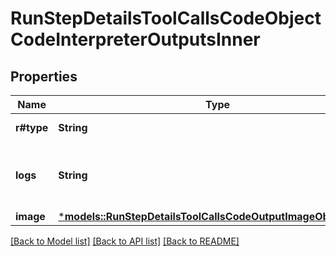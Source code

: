 # RunStepDetailsToolCallsCodeObjectCodeInterpreterOutputsInner

## Properties
Name | Type | Description | Notes
------------ | ------------- | ------------- | -------------
**r#type** | **String** | Always `logs`. | 
**logs** | **String** | The text output from the Code Interpreter tool call. | 
**image** | [***models::RunStepDetailsToolCallsCodeOutputImageObjectImage**](RunStepDetailsToolCallsCodeOutputImageObject_image.md) |  | 

[[Back to Model list]](../README.md#documentation-for-models) [[Back to API list]](../README.md#documentation-for-api-endpoints) [[Back to README]](../README.md)


